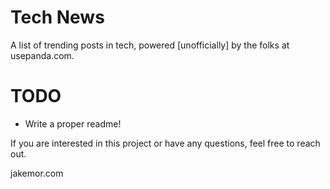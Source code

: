 # Tech News

A list of trending posts in tech, powered [unofficially] by the folks at usepanda.com.


# TODO

- Write a proper readme!

If you are interested in this project or have any questions, feel free to reach out.

jakemor.com